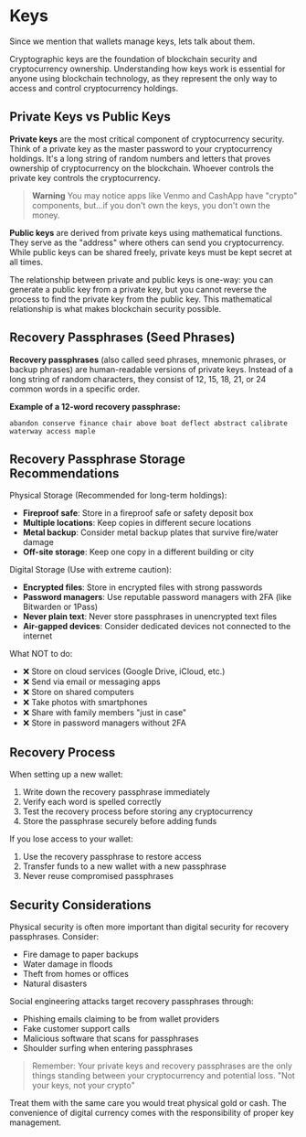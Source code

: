 # Keys

Since we mention that wallets manage keys, lets talk about them. 

Cryptographic keys are the foundation of blockchain security and cryptocurrency ownership. Understanding how keys work is essential for anyone using blockchain technology, as they represent the only way to access and control cryptocurrency holdings.

## Private Keys vs Public Keys

**Private keys** are the most critical component of cryptocurrency security. Think of a private key as the master password to your cryptocurrency holdings. It's a long string of random numbers and letters that proves ownership of cryptocurrency on the blockchain. Whoever controls the private key controls the cryptocurrency.

> **Warning** You may notice apps like Venmo and CashApp have "crypto" components, but...if you don't own the keys, you don't own the money. 

**Public keys** are derived from private keys using mathematical functions. They serve as the "address" where others can send you cryptocurrency. While public keys can be shared freely, private keys must be kept secret at all times.

The relationship between private and public keys is one-way: you can generate a public key from a private key, but you cannot reverse the process to find the private key from the public key. This mathematical relationship is what makes blockchain security possible.

## Recovery Passphrases (Seed Phrases)

**Recovery passphrases** (also called seed phrases, mnemonic phrases, or backup phrases) are human-readable versions of private keys. Instead of a long string of random characters, they consist of 12, 15, 18, 21, or 24 common words in a specific order.

**Example of a 12-word recovery passphrase:**
```
abandon conserve finance chair above boat deflect abstract calibrate waterway access maple
```

## Recovery Passphrase Storage Recommendations

Physical Storage (Recommended for long-term holdings):
- **Fireproof safe**: Store in a fireproof safe or safety deposit box
- **Multiple locations**: Keep copies in different secure locations
- **Metal backup**: Consider metal backup plates that survive fire/water damage
- **Off-site storage**: Keep one copy in a different building or city

Digital Storage (Use with extreme caution):
- **Encrypted files**: Store in encrypted files with strong passwords
- **Password managers**: Use reputable password managers with 2FA (like Bitwarden or 1Pass)
- **Never plain text**: Never store passphrases in unencrypted text files
- **Air-gapped devices**: Consider dedicated devices not connected to the internet

What NOT to do:
- ❌ Store on cloud services (Google Drive, iCloud, etc.)
- ❌ Send via email or messaging apps
- ❌ Store on shared computers
- ❌ Take photos with smartphones
- ❌ Share with family members "just in case"
- ❌ Store in password managers without 2FA

## Recovery Process

When setting up a new wallet:
1. Write down the recovery passphrase immediately
1. Verify each word is spelled correctly
1. Test the recovery process before storing any cryptocurrency
1. Store the passphrase securely before adding funds

If you lose access to your wallet:
1. Use the recovery passphrase to restore access
1. Transfer funds to a new wallet with a new passphrase
1. Never reuse compromised passphrases

## Security Considerations

Physical security is often more important than digital security for recovery passphrases. Consider:
- Fire damage to paper backups
- Water damage in floods
- Theft from homes or offices
- Natural disasters

Social engineering attacks target recovery passphrases through:
- Phishing emails claiming to be from wallet providers
- Fake customer support calls
- Malicious software that scans for passphrases
- Shoulder surfing when entering passphrases

> Remember: Your private keys and recovery passphrases are the only things standing between your cryptocurrency and potential loss. "Not your keys, not your crypto"

Treat them with the same care you would treat physical gold or cash. The convenience of digital currency comes with the responsibility of proper key management.
